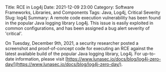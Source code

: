 Title: RCE in Log4j
Date: 2021-12-09 23:00
Category: Software Frameworks, Libraries, and Components
Tags: Java, Log4j, Critical Severity
Slug: log4j
Summary: A remote code execution vulnerability has been found in the popular Java logging library Log4j. This issue is easily exploited in common configurations, and has been assigned a bug alert severity of 'critical'.

On Tuesday, December 9th, 2021, a security researcher posted a screenshot and proof-of-concept code for executing an RCE against the latest available build of the popular Java logging library, Log4j. For up-to-date information, please visit [https://www.lunasec.io/docs/blog/log4j-zero-day/](https://www.lunasec.io/docs/blog/log4j-zero-day/).
